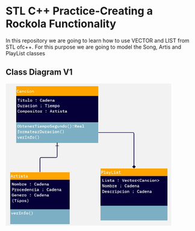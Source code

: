 # STL C++ Practice-Creating a Rockola Functionality
In this repository we are going to learn how to use VECTOR and LIST from STL ofc++. 
For this purpose we are going to model the Song, Artis and PlayList classes

## Class Diagram V1
![Diagrama de clases](images/class_diagram.png)

